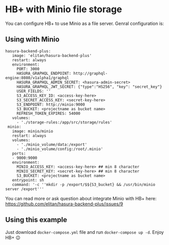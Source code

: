# HB+ with Minio file storage

You can configure HB+ to use Minio as a file server. Genral configuration is:

## Using with Minio
```
hasura-backend-plus:
   image: 'elitan/hasura-backend-plus'
   restart: always
   environment:
     PORT: 3000
     HASURA_GRAPHQL_ENDPOINT: http://graphql-engine:8080/v1alpha1/graphql
     HASURA_GRAPHQL_ADMIN_SECRET: <hasura-admin-secret>
     HASURA_GRAPHQL_JWT_SECRET: {"type":"HS256", "key": "secret_key"}
     USER_FIELDS: ''
     S3_ACCESS_KEY_ID: <access-key-here>
     S3_SECRET_ACCESS_KEY: <secret-key-here>
     S3_ENDPOINT: http://minio:9000
     S3_BUCKET: <projectname as bucket name>
     REFRESH_TOKEN_EXPIRES: 54000
   volumes:
     - './storage-rules:/app/src/storage/rules'
 minio:
   image: minio/minio
   restart: always
   volumes:
     - './minio_volume/data:/export'
     - './minio_volume/config:/root/.minio'
   ports:
   - 9000:9000
   environment:
     MINIO_ACCESS_KEY: <access-key-here> ## min 8 character
     MINIO_SECRET_KEY: <secret-key-here> ## min 8 character
     S3_BUCKET: <projectname as bucket name>
   entrypoint: sh
   command: '-c ''mkdir -p /export/$${S3_bucket} && /usr/bin/minio server /export'''
```
You can read more or ask question about integrate Minio with HB+ here: https://github.com/elitan/hasura-backend-plus/issues/9

## Using this example
Just download `docker-compose.yml` file and run `docker-compose up -d`. Enjoy HB+ :wink:
